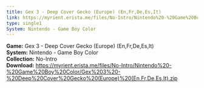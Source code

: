 ```yaml
---
title: Gex 3 - Deep Cover Gecko (Europe) (En,Fr,De,Es,It)
link: https://myrient.erista.me/files/No-Intro/Nintendo%20-%20Game%20Boy%20Color/Gex%203%20-%20Deep%20Cover%20Gecko%20(Europe)%20(En,Fr,De,Es,It).zip
type: single1
System: Nintendo - Game Boy Color
---
```

<b>Game:</b> Gex 3 - Deep Cover Gecko (Europe) (En,Fr,De,Es,It)<br>
<b>System:</b> Nintendo - Game Boy Color<br>
<b>Collection:</b> No-Intro<br>
<b>Download:</b> https://myrient.erista.me/files/No-Intro/Nintendo%20-%20Game%20Boy%20Color/Gex%203%20-%20Deep%20Cover%20Gecko%20(Europe)%20(En,Fr,De,Es,It).zip